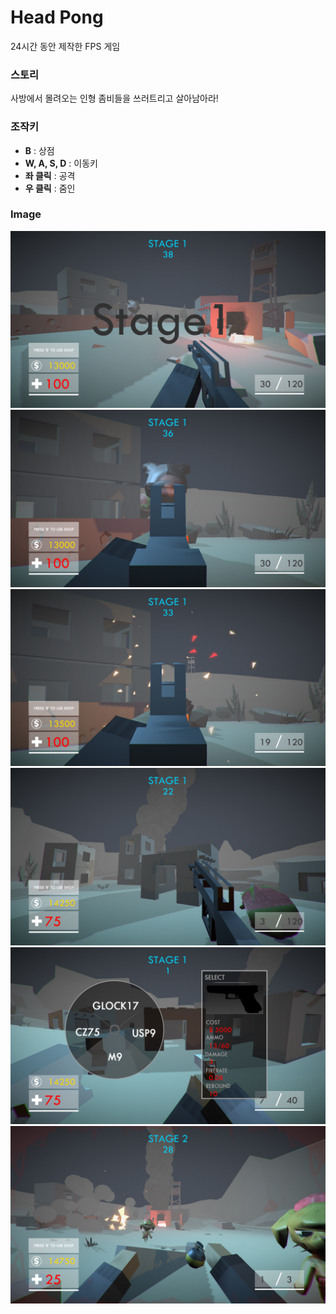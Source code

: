 # Head Pong
24시간 동안 제작한 FPS 게임

### 스토리
사방에서 몰려오는 인형 좀비들을 쓰러트리고 살아남아라!

### 조작키
* **B** : 상점
* **W, A, S, D** : 이동키
* **좌 클릭** : 공격
* **우 클릭** : 줌인

### Image
![1](/images/1.jpg)
![1](/images/2.jpg)
![1](/images/3.jpg)
![1](/images/4.jpg)
![1](/images/5.jpg)
![1](/images/6.jpg)